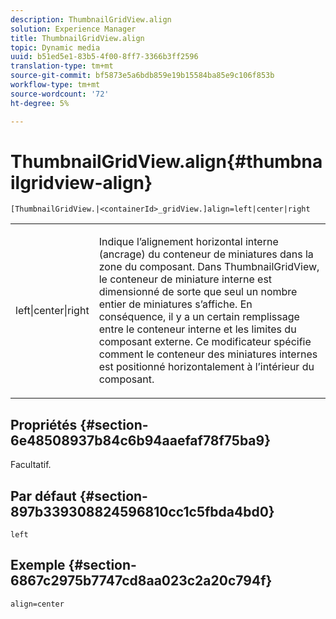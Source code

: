```yaml
---
description: ThumbnailGridView.align
solution: Experience Manager
title: ThumbnailGridView.align
topic: Dynamic media
uuid: b51ed5e1-83b5-4f00-8ff7-3366b3ff2596
translation-type: tm+mt
source-git-commit: bf5873e5a6bdb859e19b15584ba85e9c106f853b
workflow-type: tm+mt
source-wordcount: '72'
ht-degree: 5%

---
```



# ThumbnailGridView.align{#thumbnailgridview-align}

`[ThumbnailGridView.|<containerId>_gridView.]align=left|center|right`

<table id="table_95890560230C48BBB03A8082F56382CA"> 
 <tbody> 
  <tr> 
   <td> <p> <span class="codeph"> left|center|right</span> </p> </td> 
   <td> <p> Indique l’alignement horizontal interne (ancrage) du conteneur de miniatures dans la zone du composant. Dans ThumbnailGridView, le conteneur de miniature interne est dimensionné de sorte que seul un nombre entier de miniatures s’affiche. En conséquence, il y a un certain remplissage entre le conteneur interne et les limites du composant externe. Ce modificateur spécifie comment le conteneur des miniatures internes est positionné horizontalement à l’intérieur du composant. </p> </td> 
  </tr> 
 </tbody> 
</table>

## Propriétés {#section-6e48508937b84c6b94aaefaf78f75ba9}

Facultatif.

## Par défaut {#section-897b339308824596810cc1c5fbda4bd0}

`left`

## Exemple {#section-6867c2975b7747cd8aa023c2a20c794f}

`align=center`
